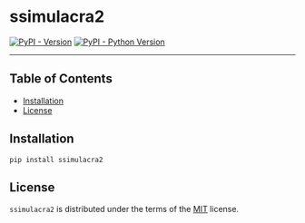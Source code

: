 # ssimulacra2

[![PyPI - Version](https://img.shields.io/pypi/v/ssimulacra2.svg)](https://pypi.org/project/ssimulacra2)
[![PyPI - Python Version](https://img.shields.io/pypi/pyversions/ssimulacra2.svg)](https://pypi.org/project/ssimulacra2)

-----

## Table of Contents

- [Installation](#installation)
- [License](#license)

## Installation

```console
pip install ssimulacra2
```

## License

`ssimulacra2` is distributed under the terms of the [MIT](https://spdx.org/licenses/MIT.html) license.
